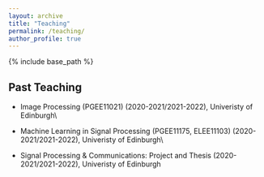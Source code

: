 ```yaml
---
layout: archive
title: "Teaching"
permalink: /teaching/
author_profile: true
---
```


{% include base_path %}

Past Teaching
-----
- Image Processing (PGEE11021) (2020-2021/2021-2022), Univeristy of Edinburgh\

- Machine Learning in Signal Processing (PGEE11175, ELEE11103) (2020-2021/2021-2022), Univeristy of Edinburgh\

- Signal Processing & Communications: Project and Thesis (2020-2021/2021-2022), Univeristy of Edinburgh
